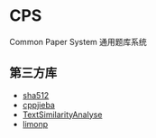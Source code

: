 # CPS
Common Paper System 通用题库系统

## 第三方库

- <a href="https://github.com/ulwanski/sha512" target="_blank">sha512</a>
- <a href="https://github.com/yanyiwu/cppjieba" target="_blank">cppjieba</a>
- <a href="https://github.com/noahyzhang/TextSimilarityAnalyse" target="_blank">TextSimilarityAnalyse</a>
- <a href="https://github.com/yanyiwu/limonp" target="_blank">limonp</a>
